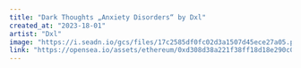 ```yaml
---
title: "Dark Thoughts „Anxiety Disorders“ by Dxl"
created_at: "2023-18-01"
artist: "Dxl"
image: "https://i.seadn.io/gcs/files/17c2585df0fc02d3a1507d45ece27a05.png?auto=format&w=1000"
link: "https://opensea.io/assets/ethereum/0xd308d38a221f38ff18d18e290c0cdd63b6b809fd/3"
---
```

